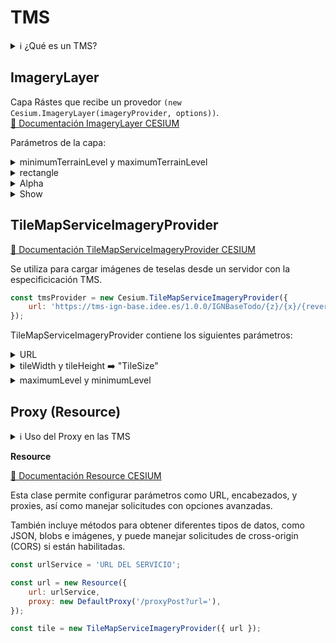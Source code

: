 # TMS

<details>
  <summary>ℹ️ ¿Qué es un TMS?</summary>

    Un TMS es un servicio de mapas que proporciona mapas como mosaicos (tiles). El mapa se divide en pequeñas imágenes o "cuadrículas" (tiles) que se cargan individualmente para mejorar la velocidad de visualización en la web. Estas imágenes se obtienen en función de un esquema predefinido de niveles de zoom, coordenadas y tiles.
</details>

## ImageryLayer  

Capa Rástes que recibe un provedor ```(new Cesium.ImageryLayer(imageryProvider, options))```.  
[📘 Documentación ImageryLayer CESIUM](https://cesium.com/learn/cesiumjs/ref-doc/ImageryLayer.html?classFilter=ImageryLaye)  


Parámetros de la capa:  
<details>
  <summary>minimumTerrainLevel y maximumTerrainLevel</summary>

    xxx

</details>

<details>
  <summary>rectangle</summary>

🧭 "MaxExtent Openlayers" ➡️ rectangle.

Restringe la visualización a una región específica. 

[📘 Documentación rectangle CESIUM](https://cesium.com/learn/cesiumjs/ref-doc/TileMapServiceImageryProvider.html?classFilter=tilemaps#rectangle)

```javascript
const tms = new Cesium.ImageryLayer(
    TileMapServiceImageryProvider,
    {
      rectangle : Cesium.Rectangle.fromDegrees(96.799393, -43.598214999057824, 153.63925700000001, -9.2159219997013),
    }
);

viewer.imageryLayers.add(tms);
```

</details>

<details>
  <summary>Alpha</summary>

Valor Alpha, se puede utilizar para dar opacidad a la capa. Valor por defecto 1.0.  
  
🧭 "Opacity Openlayers" ➡️ Alpha.

 [📘 Documentación alpha CESIUM](https://cesium.com/learn/cesiumjs/ref-doc/ImageryLayer.html?classFilter=ImageryLayer#alpha)
  
```javascript
const tms = new Cesium.ImageryLayer(
    TileMapServiceImageryProvider,
    {
      alpha: 0.5,
    }
);

viewer.imageryLayers.add(tms);
```  

</details>  

<details>
  <summary>Show</summary>
Determina si se muestra o no la capa.

🧭 "Visibility Openlayers" ➡️ Show.
  
 [📘 Documentación show CESIUM](https://cesium.com/learn/cesiumjs/ref-doc/ImageryLayer.html?classFilter=ImageryLayer#show)
  
```javascript
const tms = new Cesium.ImageryLayer(
    TileMapServiceImageryProvider,
    {
      show: false,
    }
);

viewer.imageryLayers.add(tms);
```  
</details> 


## TileMapServiceImageryProvider

[📘 Documentación TileMapServiceImageryProvider CESIUM](https://cesium.com/learn/cesiumjs/ref-doc/TileMapServiceImageryProvider.html?classFilter=TileMapServiceImageryProvider)

Se utiliza para cargar imágenes de teselas desde un servidor con la especificicación TMS.

```javascript
const tmsProvider = new Cesium.TileMapServiceImageryProvider({
    url: 'https://tms-ign-base.idee.es/1.0.0/IGNBaseTodo/{z}/{x}/{reverseY}.jpeg',
});
```

TileMapServiceImageryProvider contiene los siguientes parámetros:

<details>
  <summary>URL</summary>

ℹ️ Para los valores negativos "{-z}", "{-x}" y "{-y}" se tiene que sustituir por "{reverseZ}", "{reverseX}" y "{reverseY}".
```javascript
const reverseRepleceUrl = (url) => {
return url
        .replace('{-z}', '{reverseZ}')
        .replace('{-x}', '{reverseX}')
        .replace('{-y}', '{reverseY}')
}
```

</details>

<details>
  <summary>tileWidth y tileHeight ➡️ "TileSize"</summary>

🧭 "TileSize Openlayers" ➡️ tileWidth y tileHeight.

Tamaño de la tesela, por defecto los valores son 256.

[📘 Documentación tileHeight](https://cesium.com/learn/cesiumjs/ref-doc/TileMapServiceImageryProvider.html?classFilter=tilemaps#tileWidth)  

[📘 Documentación tileHeight](https://cesium.com/learn/cesiumjs/ref-doc/TileMapServiceImageryProvider.html?classFilter=tilemaps#tileHeight)


```javascript
const osmProvider = new Cesium.TileMapServiceImageryProvider({
   url: 'https://tms-ign-base.idee.es/1.0.0/IGNBaseTodo/{z}/{x}/{reverseY}.jpeg',
   tileWidth: 256,
   tileHeight: 256
});

viewer.imageryLayers.addImageryProvider(osmProvider);
```

</details>

<details> 
  <summary>maximumLevel y minimumLevel</summary>

🧭 "TileGridMaxZoom y TileGridMinZoom Openlayers" ➡️ maximumLevel y minimumLevel.

 Zoom máximo y mínimo de la tesela en forma de rejilla. 

[📘 Documentación maximumLevel](https://cesium.com/learn/cesiumjs/ref-doc/TileMapServiceImageryProvider.html?classFilter=TileMapServiceImageryProvider#maximumLevel)  

[📘 Documentación minimumLevel](https://cesium.com/learn/cesiumjs/ref-doc/TileMapServiceImageryProvider.html?classFilter=TileMapServiceImageryProvider#maximumLevel)  

```javascript
const osmProvider = new Cesium.TileMapServiceImageryProvider({
   url: 'https://tms-ign-base.idee.es/1.0.0/IGNBaseTodo/{z}/{x}/{reverseY}.jpeg',
   maximumLevel:  17, // especifica el nivel máximo creado en el servicio para permitir hacer "overzoom"
});

viewer.imageryLayers.addImageryProvider(osmProvider);
```

</details>

## Proxy (Resource)

<details>
  <summary>ℹ️ Uso del Proxy en las TMS</summary>

Debido a que la [política del mismo origen](https://en.wikipedia.org/wiki/Same-origin_policy) no restringe las solicitudes de imágenes, en general, un TMS no tendrá problemas con la política del mismo origen para cargar mosaicos desde dominios diferentes (no se hacen solicitudes complejas que devuelvan XML, GML u otros tipos de datos estructurados).

En TMS, estás solicitando principalmente mosaicos que son imágenes raster (archivos PNG, JPEG, etc.), lo cual no suele estar restringido por la política del mismo origen. 

Cuando puede ser necesario un proxy en TMS: 

- Control de acceso: Si los mosaicos contienen información sensible o si el servicio TMS está restringido para ciertos usuarios.
- Distribución de carga: Si se está sirviendo un gran volumen de mosaicos y se quiere evitar que los usuarios accedan directamente al servidor TMS, se puede usar un proxy para distribuir las solicitudes o cachéar los mosaicos para mejorar el rendimiento. 

</details>

**Resource**

[📘 Documentación Resource CESIUM](https://cesium.com/learn/cesiumjs/ref-doc/Resource.html)

Esta clase permite configurar parámetros como URL, encabezados, y proxies, así como manejar solicitudes con opciones avanzadas.

También incluye métodos para obtener diferentes tipos de datos, como JSON, blobs e imágenes, y puede manejar solicitudes de cross-origin (CORS) si están habilitadas.

```javascript
const urlService = 'URL DEL SERVICIO';

const url = new Resource({
    url: urlService,
    proxy: new DefaultProxy('/proxyPost?url='),
});

const tile = new TileMapServiceImageryProvider({ url });
```
